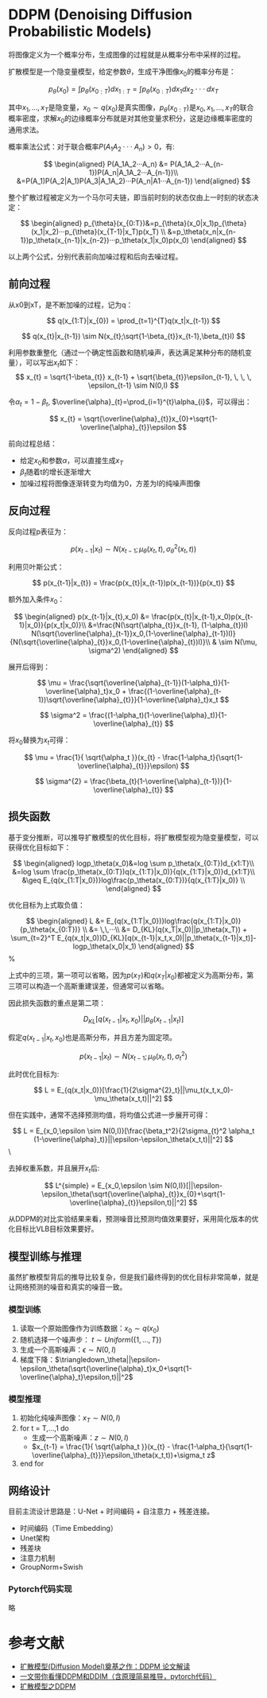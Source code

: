 # DDPM (Denoising Diffusion Probabilistic Models)

将图像定义为一个概率分布，生成图像的过程就是从概率分布中采样的过程。

扩散模型是一个隐变量模型，给定参数$\theta$，生成干净图像$x_{0}$的概率分布是：

$$
p_{\theta}(x_0)=\int p_{\theta}(x_{0:T})dx_{1:T}=\int p_{\theta}(x_{0:T})dx_1dx_2···dx_T
$$

其中$x_1,...,x_T$是隐变量，$x_0 \sim q(x_0)$是真实图像，$p_\theta(x_{0:T})$是$x_0,x_1,...,x_T$的联合概率密度，求解$x_0$的边缘概率分布就是对其他变量求积分，这是边缘概率密度的通用求法。

概率乘法公式：对于联合概率$P(A_1A_2···A_n)>0$，有:

$$
\begin{aligned}
P(A_1A_2···A_n) &= P(A_1A_2···A_{n-1})P(A_n|A_1A_2···A_{n-1})\\
&=P(A_1)P(A_2|A_1)P(A_3|A_1A_2)···P(A_n|A1···A_{n-1})
\end{aligned}
$$

整个扩散过程被定义为一个马尔可夫链，即当前时刻的状态仅由上一时刻的状态决定：

$$
\begin{aligned}
p_{\theta}(x_{0:T})&=p_{\theta}(x_0|x_1)p_{\theta}(x_1|x_2)···p_{\theta}(x_{T-1}|x_T)p(x_T) \\
&=p_\theta(x_n|x_{n-1})p_\theta(x_{n-1}|x_{n-2})···p_\theta(x_1|x_0)p(x_0)
\end{aligned}
$$

以上两个公式，分别代表前向加噪过程和后向去噪过程。

## 前向过程

从x0到xT，是不断加噪的过程，记为q：

$$
q(x_{1:T}|x_{0}) = \prod_{t=1}^{T}q(x_t|x_{t-1})
$$

$$
q(x_{t}|x_{t-1}) \sim N(x_{t};\sqrt{1-\beta_{t}}x_{t-1},\beta_{t}I)
$$

利用参数重整化（通过一个确定性函数和随机噪声，表达满足某种分布的随机变量），可以写出$x_{t}$如下：
$$
x_{t} = \sqrt{1-\beta_{t}} x_{t-1} + \sqrt{\beta_{t}}\epsilon_{t-1}, \, \, \, \epsilon_{t-1} \sim N(0,I)
$$

令$\alpha_{t}=1-\beta_{t}$, $\overline{\alpha}_{t}=\prod_{i=1}^{t}\alpha_{i}$，可以得出：

$$
x_{t} = \sqrt{\overline{\alpha}_{t}}x_{0}+\sqrt{1-\overline{\alpha}_{t}}\epsilon
$$

前向过程总结：

- 给定$x_0$和参数$\alpha$，可以直接生成$x_{T}$
- $\beta_{t}$随着t的增长逐渐增大
- 加噪过程将图像逐渐转变为均值为0，方差为I的纯噪声图像

## 反向过程

反向过程p表征为：

$$
p(x_{t-1}|x_{t}) \sim N(x_{t-1}; \mu_{\theta}(x_{t},t),\sigma^{2}_{\theta}(x_t,t))
$$

利用贝叶斯公式：

$$
p(x_{t-1}|x_{t}) = \frac{p(x_{t}|x_{t-1})p(x_{t-1})}{p(x_t)}
$$

额外加入条件$x_0$：

$$
\begin{aligned}
p(x_{t-1}|x_{t},x_0) &= \frac{p(x_{t}|x_{t-1},x_0)p(x_{t-1}|x_0)}{p(x_t|x_0)}\\
&=\frac{N(\sqrt{\alpha_{t}}x_{t-1}, (1-\alpha_{t})I) N(\sqrt{\overline{\alpha}_{t-1}}x_0,(1-\overline{\alpha}_{t-1})I)}{N(\sqrt{\overline{\alpha}_{t}}x_0,(1-\overline{\alpha}_{t})I)}\\
& \sim N(\mu, \sigma^2)
\end{aligned}
$$

展开后得到：

$$
\mu = \frac{\sqrt{\overline{\alpha}_{t-1}}(1-\alpha_t)}{1-\overline{\alpha}_t}x_0 + \frac{(1-\overline{\alpha}_{t-1})\sqrt{\overline{\alpha}_{t}}}{1-\overline{\alpha}_t}x_t
$$

$$
\sigma^2 = \frac{(1-\alpha_t)(1-\overline{\alpha}_t)}{1-\overline{\alpha}_{t}}
$$

将$x_0$替换为$x_{t}$可得：

$$
\mu = \frac{1}{ \sqrt{\alpha_t }}(x_{t} -  \frac{1-\alpha_t}{\sqrt{1-\overline{\alpha}_{t}}}\epsilon)
$$

$$
\sigma^{2} = \frac{\beta_{t}(1-\overline{\alpha}_{t-1})}{1-\overline{\alpha}_{t}}
$$

## 损失函数

基于变分推断，可以推导扩散模型的优化目标，将扩散模型视为隐变量模型，可以获得优化目标如下：

$$
\begin{aligned}
logp_\theta(x_0)&=log \sum p_\theta(x_{0:T})d_{x1:T}\\
&=log \sum \frac{p_\theta(x_{0:T})q(x_{1:T}|x_0)}{q(x_{1:T}|x_0)}d_{x1:T}\\
&\geq E_{q(x_{1:T|x_0})}log\frac{p_\theta(x_{0:T})}{q(x_{1:T}|x_0)} \\
\end{aligned}
$$

优化目标为上式取负值：

$$
\begin{aligned}
L &= E_{q(x_{1:T|x_0})}log\frac{q(x_{1:T}|x_0)}{p_\theta(x_{0:T})} \\
&= \,\,···\\
&= D_{KL}(q(x_T|x_0)||p_\theta(x_T)) + \sum_{t=2}^T E_{q(x_t|x_0)}D_{KL}[q(x_{t-1}|x_t,x_0)||p_\theta(x_{t-1}|x_t)]-logp_\theta(x_0|x_1)
\end{aligned}
$$%

上式中的三项，第一项可以省略，因为$p(x_T)$和$q(x_T|x_0)$都被定义为高斯分布，第三项可以构造一个高斯重建误差，但通常可以省略。

因此损失函数的重点是第二项：

$$
D_{KL}[q(x_{t-1}|x_t,x_0)||p_\theta(x_{t-1}|x_t)]
$$

假定$q(x_{t-1}|x_t,x_0)$也是高斯分布，并且方差为固定项。

$$
p(x_{t-1}|x_{t}) \sim N(x_{t-1}; \mu_{\theta}(x_{t},t),\sigma^{2}_t)
$$

此时优化目标为:

$$
L = E_{q(x_t|x_0)}[\frac{1}{2\sigma^{2}_t}||\mu_t(x_t,x_0)-\mu_\theta(x_t,t)||^2]
$$

但在实践中，通常不选择预测均值，将均值公式进一步展开可得：

$$
L = E_{x_0,\epsilon \sim N(0,I)}[\frac{\beta_t^2}{2\sigma_{t}^2 \alpha_t (1-\overline{\alpha}_t)}||\epsilon-\epsilon_\theta(x_t,t)||^2]
$$\

去掉权重系数，并且展开$x_t$后:

$$
L^{simple} = E_{x_0,\epsilon \sim N(0,I)}[||\epsilon-\epsilon_\theta(\sqrt{\overline{\alpha}_{t}}x_{0}+\sqrt{1-\overline{\alpha}_{t}}\epsilon,t)||^2]
$$

从DDPM的对比实验结果来看，预测噪音比预测均值效果要好，采用简化版本的优化目标比VLB目标效果要好。

## 模型训练与推理

虽然扩散模型背后的推导比较复杂，但是我们最终得到的优化目标非常简单，就是让网络预测的噪音和真实的噪音一致。

### 模型训练

1. 读取一个原始图像作为训练数据：$x_0 \sim q(x_0)$
2. 随机选择一个噪声步： $t \sim Uniform(\{1,...,T\})$
3. 生成一个高斯噪声：$\epsilon \sim N(0,I)$
4. 梯度下降：$\triangledown_\theta||\epsilon-\epsilon_\theta(\sqrt{\overline{\alpha}_t}x_0+\sqrt{1-\overline{\alpha}_t}\epsilon,t)||^2$

### 模型推理

1. 初始化纯噪声图像：$x_T \sim N(0,I)$
2. for t = T,...,1 do
    - 生成一个高斯噪声：$z \sim N(0,I)$
    - $x_{t-1} = \frac{1}{ \sqrt{\alpha_t }}(x_{t} -  \frac{1-\alpha_t}{\sqrt{1-\overline{\alpha}_{t}}}\epsilon_\theta(x_t,t))+\sigma_t z$
3. end for

## 网络设计

目前主流设计思路是：U-Net + 时间编码 + 自注意力 + 残差连接。

- 时间编码（Time Embedding）
- Unet架构
- 残差块
- 注意力机制
- GroupNorm+Swish

### Pytorch代码实现

略

# 参考文献

- [扩散模型(Diffusion Model)奠基之作：DDPM 论文解读](https://zhuanlan.zhihu.com/p/682840224)
- [一文带你看懂DDPM和DDIM（含原理简易推导，pytorch代码）](https://zhuanlan.zhihu.com/p/666552214)
- [扩散模型之DDPM](https://zhuanlan.zhihu.com/p/563661713)